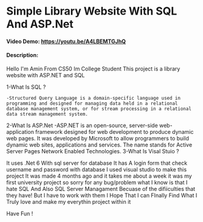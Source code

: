 # Simple Library Website With SQL And ASP.Net
#### Video Demo:  <https://youtu.be/A4LBEMTGJhQ>
#### Description:
Hello I'm Amin From CS50
Im College Student
This project is a library website with ASP.NET and SQL
<!--------- Requirements ----------->
1-What Is SQL ?

    -Structured Query Language is a domain-specific language used in programming and designed for managing data held in a relational database management system, or for stream processing in a relational data stream management system.
2-What Is ASP.Net
    -ASP.NET is an open-source, server-side web-application framework designed for web development to produce dynamic web pages. It was developed by Microsoft to allow programmers to build dynamic web sites, applications and services. The name stands for Active Server Pages Network Enabled Technologies.
3-What Is Visal Stuio ?

It uses .Net 6 With sql server for database
It has A login form that check username and password with database
I used visual studio to make this project
It was made 4 months ago and it takes me about a week
it was my first university project
so sorry for any bug/problem
what I know is that I hate SQL And Also SQL Server Managament Becuase of the difiiculties that they have!
But I have to work with them
I Hope That I can FInally Find What I Truly love and make my everythin project within it
<!-- Oh And also sorry for my bad english :) -->
Have Fun !
